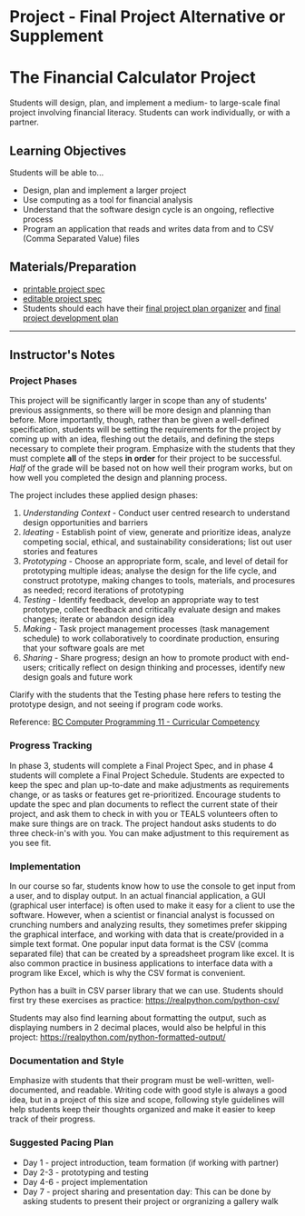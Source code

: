 # Project - Final Project Alternative or Supplement
# The Financial Calculator Project

Students will design, plan, and implement a medium- to large-scale final project involving financial literacy.  Students can work individually, or with a partner. 

## Learning Objectives

Students will be able to...

* Design, plan and implement a larger project
* Use computing as a tool for financial analysis
* Understand that the software design cycle is an ongoing, reflective process
* Program an application that reads and writes data from and to CSV (Comma Separated Value) files

## Materials/Preparation
* [printable project spec](calculator_canada_project_spec.pdf)
* [editable project spec](calculator_canada_project_spec.docx)
* Students should each have their [final project plan organizer](https://github.com/Areson/2nd-semester-introduction-to-computer-science/raw/master/units/8_unit/final_project_plan_organizer.docx) and [final project development plan](https://github.com/Areson/2nd-semester-introduction-to-computer-science/raw/master/units/8_unit/final_project_development_plan.docx)

---
## Instructor's Notes

### Project Phases

This project will be significantly larger in scope than any of students' previous assignments, so there will be more design and planning than before.  More importantly, though, rather than be given a well-defined specification, students will be setting the requirements for the project by coming up with an idea, fleshing out the details, and defining the steps necessary to complete their program. Emphasize with the students that they must complete **all** of the steps **in order** for their project to be successful.  _Half_ of the grade will be based not on how well their program works, but on how well you completed the design and planning process.

The project includes these applied design phases: 

1. _Understanding Context_ - Conduct user centred research to understand design opportunities and barriers
2. _Ideating_ - Establish point of view, generate and prioritize ideas, analyze competing social, ethical, and sustainability considerations; list out user stories and features
3. _Prototyping_ - Choose an appropriate form, scale, and level of detail for prototyping multiple ideas; analyse the design for the life cycle, and construct prototype, making changes to tools, materials, and procesures as needed; record iterations of prototyping
4. _Testing_ - Identify feedback, develop an appropriate way to test prototype, collect feedback and critically evaluate design and makes changes; iterate or abandon design idea
5. _Making_ - Task project management processes (task management schedule) to work collaboratively to coordinate production, ensuring that your software goals are met
6. _Sharing_ - Share progress; design an how to promote product with end-users; critically reflect on design thinking and processes, identify new design goals and future work

Clarify with the students that the Testing phase here refers to testing the prototype design, and not seeing if program code works. 

Reference: [BC Computer Programming 11 - Curricular Competency](https://curriculum.gov.bc.ca/curriculum/adst/11/computer-programming) 

### Progress Tracking

In phase 3, students will complete a Final Project Spec, and in phase 4 students will complete a Final Project Schedule.  Students are expected to keep the spec and plan up-to-date and make adjustments as requirements change, or as tasks or features get re-prioritized.  Encourage students to update the spec and plan documents to reflect the current state of their project, and ask them to check in with you or TEALS volunteers often to make sure things are on track. The project handout asks students to do three check-in's with you. You can make adjustment to this requirement as you see fit.  

### Implementation

In our course so far, students know how to use the console to get input from a user, and to display output. In an actual financial application, a GUI (graphical user interface) is often used to make it easy for a client to use the software. However, when a scientist or financial analyst is focussed on crunching numbers and analyzing results, they sometimes prefer skipping the graphical interface, and working with data that is create/provided in a simple text format. One popular input data format is the CSV (comma separated file) that can be created by a spreadsheet program like excel. It is also common practice in business applications to interface data with a program like Excel, which is why the CSV format is convenient.

Python has a built in CSV parser library that we can use. Students should first try these exercises as practice:  https://realpython.com/python-csv/

Students may also find learning about formatting the output, such as displaying numbers in 2 decimal places, would also be helpful in this project: https://realpython.com/python-formatted-output/


### Documentation and Style

Emphasize with students that their program must be well-written, well-documented, and readable.  Writing code with good style is always a good idea, but in a project of this size and scope, following style guidelines will help students keep their thoughts organized and make it easier to keep track of their progress.


### Suggested Pacing Plan

- Day 1 - project introduction, team formation (if working with partner)
- Day 2-3 - prototyping and testing
- Day 4-6 - project implementation
- Day 7 - project sharing and presentation day: This can be done by asking students to present their project or orgranizing a gallery walk 

